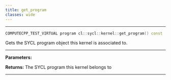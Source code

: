 ```yaml
---
title: get_program
classes: wide
---
```



---

```cpp
COMPUTECPP_TEST_VIRTUAL program cl::sycl::kernel::get_program() const
```


Gets the SYCL program object this kernel is associated to. 


---
**Parameters:**

**Returns:** The SYCL program this kernel belongs to 

---
